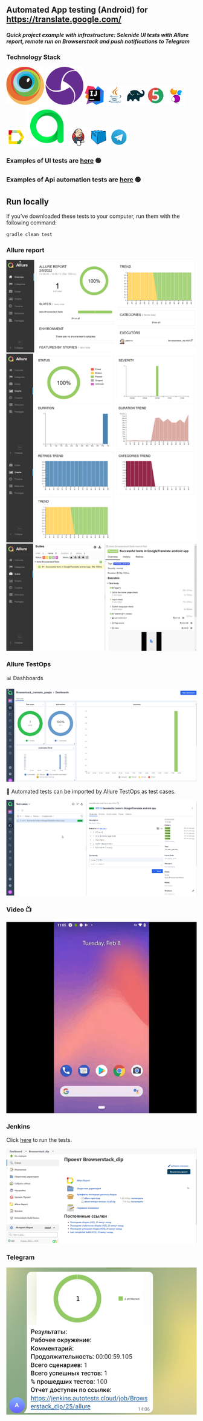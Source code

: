 ## Automated App testing (Android) for https://translate.google.com/

#### *Quick project example with infrastructure: Selenide UI tests with Allure report, remote run on Browserstack and push notifications to Telegram*

### Technology Stack

![Browserstack](images/icons/Browserstack.svg)
![Appium](images/icons/Appium.svg)
![IntelliJ Idea](images/icons/Idea.png)
![Java](images/icons/Java.png)
![Gradle](images/icons/Gradle.png)
![JUnit5](images/icons/JUnit5.png)
![Selenide](images/icons/Selenide.png)
![Allure_Report](images/icons/Allure_Report.png)
![Allure_TestOps](images/icons/TestOps.svg)
![Jenkins](images/icons/Jenkins.png)
![Selenoid](images/icons/Selenoid.png)
![Telegram](images/icons/Telegram.png)

### Еxamples of UI tests are <a target="_blank" href="https://github.com/Konyaz/insales_dip/">here</a> :green_circle:
### Еxamples of Api automation tests are <a target="_blank" href="https://github.com/Konyaz/rest_assured_dip/">here</a> :green_circle:



## Run locally

If you've downloaded these tests to your computer, run them with the following command:
```bash
gradle clean test
```



### Allure report
![Allure](images/Allure1.png)
![Allure](images/Allure2.png)
![Allure](images/Allure3.png)


### Allure TestOps

:bar_chart: Dashboards

![TestOps Dashboards](images/AllureTestOps.png)


:robot: Automated tests can be imported by Allure TestOps as test cases. 

![TestOps TestCases](images/AllureTestOps1.png)


### Video :tv:
![Video](images/Video.gif)

### Jenkins
Click <a target="_blank" href="https://jenkins.autotests.cloud/job/Browserstack_dip/">here</a> to run the tests.

![Jenkins](images/Jenkins.png)

### Telegram
![Telegram](images/Telegram.png)





